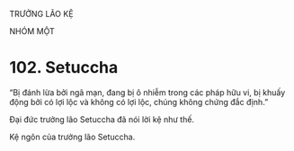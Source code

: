 TRƯỞNG LÃO KỆ

NHÓM MỘT

# 102. Setuccha

“Bị đánh lừa bởi ngã mạn, đang bị ô nhiễm trong các pháp hữu vi, bị khuấy động bởi có lợi lộc và không có lợi lộc, chúng không chứng đắc định.”

Đại đức trưởng lão Setuccha đã nói lời kệ như thế.

Kệ ngôn của trưởng lão Setuccha.
